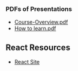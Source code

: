 ### PDFs of Presentations

* [Course-Overview.pdf](https://d3c33hcgiwev3.cloudfront.net/wcDIflNhEeiOFxKmNjWWlA_c269d910536111e8a39187a42a5aba2b_0-Course-Overview.pdf?Expires=1538524800&Signature=g~-P-ue8RUD8c1ZEWvZxsgneZ~efultE4U2c80xU9vHGF1Voltv837ABoAOSSH9JIdDVHVT8R~g1SIOCtSowaa3d-~QTPS5z2rYE~K4xpZKzWHq38gj3ys-lPxtmTZwUMguun3K0tiDCH2ImCfB-1Gy06uI9564KGeeMc0RzoIM_&Key-Pair-Id=APKAJLTNE6QMUY6HBC5A)
* [How to learn.pdf](https://d3c33hcgiwev3.cloudfront.net/ApWLuFJ7EeiDhgqYR-Lxvg_034fda20527b11e8ac40e16334e59e0b_How-to-Learn.pdf?Expires=1538524800&Signature=B5i~v6SQ9IT2IYUlmkn9KBbA8~b7357dbDJuF8f6GdJsoxGHV~M-0lIchICuzwYKEa3V7q2dScAE1LxrKuZRoxsrxuT74J4ud-o3jQWgqzd60Pr5IX2mSoxGPJTubI0rD7M6cDEtLjoZ6vZBoB2FQS46bIWKd8Q8nLHij9KHvEA_&Key-Pair-Id=APKAJLTNE6QMUY6HBC5A)

## React Resources
* [React Site](https://reactjs.org/)
